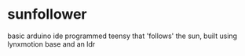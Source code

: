 # sunfollower
basic arduino ide programmed teensy that 'follows' the sun, built using lynxmotion base and an ldr
